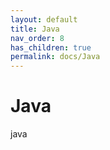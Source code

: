 ```yaml
---
layout: default
title: Java
nav_order: 8
has_children: true
permalink: docs/Java
---
```


# Java

java
